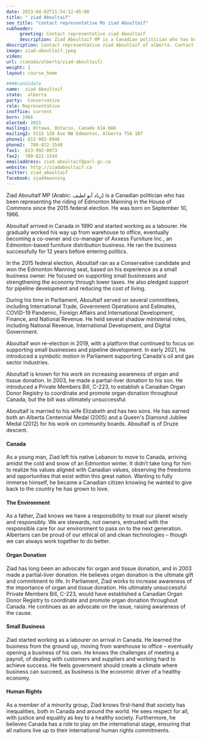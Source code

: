 ```yaml
---
date: 2023-04-02T11:54:12-05:00
title: " ziad Aboultaif"
seo_title: "contact representative Ms ziad Aboultaif"
subheader:
     greeting: Contact representative ziad Aboultaif
     description: Ziad Aboultaif MP is a Canadian politician who has been representing the riding of Edmonton Manning in the House of Commons since the 2015 federal election. He was born on September 10, 1966.
description: Contact representative ziad Aboultaif of alberta. Contact information for ziad Aboultaif includes email address, phone number, and mailing address.
image: ziad-aboultaif.jpeg
video:
url: /canada/alberta/ziad-aboultaif/
weight: 1
layout: course_home

####candidate
name:  ziad Aboultaif
state:	alberta
party:	Conservative
role: Representative
inoffice: current
born: 1966
elected: 2015
mailing1: Ottawa, Ontario, Canada K1A 0A6
mailing2: 5515 130 Ave NW Edmonton, Alberta T5A 1B7
phone1:	613-992-0946
phone2:  780-822-1540
fax1:  613-992-0973
fax2:  780-822-1544
emailaddress: ziad.aboultaif@parl.gc.ca
website: http://ziadaboultaif.ca
twitter: ziad_aboultaif
facebook: ziad4manning
---
```


Ziad Aboultaif MP (Arabic: زياد أبو لطيف) is a Canadian politician who has been representing the riding of Edmonton Manning in the House of Commons since the 2015 federal election. He was born on September 10, 1966.

Aboultaif arrived in Canada in 1990 and started working as a labourer. He gradually worked his way up from warehouse to office, eventually becoming a co-owner and co-manager of Axxess Furniture Inc., an Edmonton-based furniture distribution business. He ran the business successfully for 12 years before entering politics.

In the 2015 federal election, Aboultaif ran as a Conservative candidate and won the Edmonton Manning seat, based on his experience as a small business owner. He focused on supporting small businesses and strengthening the economy through lower taxes. He also pledged support for pipeline development and reducing the cost of living.

During his time in Parliament, Aboultaif served on several committees, including International Trade, Government Operations and Estimates, COVID-19 Pandemic, Foreign Affairs and International Development, Finance, and National Revenue. He held several shadow ministerial roles, including National Revenue, International Development, and Digital Government.

Aboultaif won re-election in 2019, with a platform that continued to focus on supporting small businesses and pipeline development. In early 2021, he introduced a symbolic motion in Parliament supporting Canada's oil and gas sector industries.

Aboultaif is known for his work on increasing awareness of organ and tissue donation. In 2003, he made a partial-liver donation to his son. He introduced a Private Members Bill, C-223, to establish a Canadian Organ Donor Registry to coordinate and promote organ donation throughout Canada, but the bill was ultimately unsuccessful.

Aboultaif is married to his wife Elizabeth and has two sons. He has earned both an Alberta Centennial Medal (2005) and a Queen's Diamond Jubilee Medal (2012) for his work on community boards. Aboultaif is of Druze descent.

#### Canada
As a young man, Ziad left his native Lebanon to move to Canada, arriving amidst the cold and snow of an Edmonton winter. It didn’t take long for him to realize his values aligned with Canadian values, observing the freedoms and opportunities that exist within this great nation. Wanting to fully immerse himself, he became a Canadian citizen knowing he wanted to give back to the country he has grown to love.

#### The Environment
As a father, Ziad knows we have a responsibility to treat our planet wisely and responsibly. We are stewards, not owners, entrusted with the responsible care for our environment to pass on to the next generation. Albertans can be proud of our ethical oil and clean technologies – though we can always work together to do better.

#### Organ Donation
Ziad has long been an advocate for organ and tissue donation, and in 2003 made a partial-liver donation. He believes organ donation is the ultimate gift and commitment to life. In Parliament, Ziad works to increase awareness of the importance of organ and tissue donation. His ultimately unsuccessful Private Members Bill, C-223, would have established a Canadian Organ Donor Registry to coordinate and promote organ donation throughout Canada. He continues as an advocate on the issue, raising awareness of the cause.

#### Small Business
Ziad started working as a labourer on arrival in Canada. He learned the business from the ground up, moving from warehouse to office – eventually opening a business of his own. He knows the challenges of meeting a payroll, of dealing with customers and suppliers and working hard to achieve success. He feels government should create a climate where business can succeed, as business is the economic driver of a healthy economy.

#### Human Rights
As a member of a minority group, Ziad knows first-hand that society has inequalities, both in Canada and around the world. He sees respect for all, with justice and equality as key to a healthy society. Furthermore, he believes Canada has a role to play on the international stage, ensuring that all nations live up to their international human rights commitments.